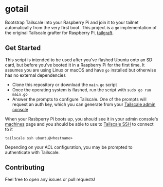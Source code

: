 # gotail

Bootstrap Tailscale into your Raspberry Pi and join it to your tailnet automatically from the very first boot. This project is a `go` implementation of the original Tailscale grafter for Raspberry Pi, [tailgraft](https://github.com/tailscale-dev/tailgraft/blob/main/README.md).

## Get Started

This script is intended to be used after you've flashed Ubuntu onto an SD card, but before you've booted it in a Raspberry Pi for the first time. It assumes you are using Linux or macOS and have `go` installed but otherwise has no external dependencies

- Clone this repository or download the `main.go` script
- Once the operating system is flashed, run the script with `sudo go run main.go`
- Answer the prompts to configure Tailscale. One of the prompts will request an auth key, which you can generate from your [Tailscale admin console](https://login.tailscale.com/admin/settings/keys)

When your Rasbperry Pi boots up, you should see it in your admin console's [machines](https://login.tailscale.com/admin/machines) page and you should be able to use to [Tailscale SSH](https://tailscale.com/tailscale-ssh/) to connect to it

```
tailscale ssh ubuntu@<hostname>
```

Depending on your ACL configuration, you may be prompted to authenticate with Tailscale.

## Contributing

Feel free to open any issues or pull requests!